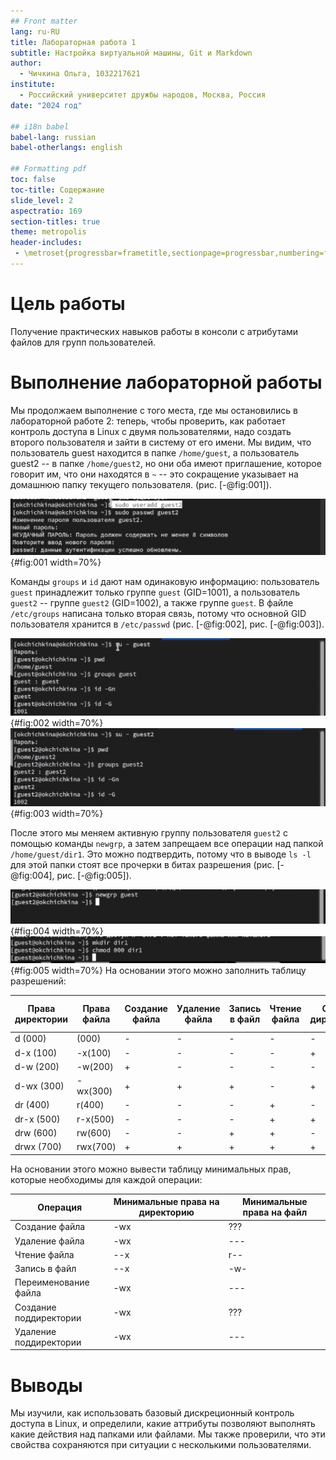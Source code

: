 ```yaml
---
## Front matter
lang: ru-RU
title: Лабораторная работа 1
subtitle: Настройка виртуальной машины, Git и Markdown
author:
  - Чичкина Ольга, 1032217621
institute:
  - Российский университет дружбы народов, Москва, Россия
date: "2024 год"

## i18n babel
babel-lang: russian
babel-otherlangs: english

## Formatting pdf
toc: false
toc-title: Содержание
slide_level: 2
aspectratio: 169
section-titles: true
theme: metropolis
header-includes:
 - \metroset{progressbar=frametitle,sectionpage=progressbar,numbering=fraction}
---
```


# Цель работы

Получение практических навыков работы в консоли с атрибутами файлов для групп пользователей.

# Выполнение лабораторной работы

Мы продолжаем выполнение с того места, где мы остановились в лабораторной работе 2:
теперь, чтобы проверить, как работает контроль доступа в Linux с двумя пользователями,
надо создать второго пользователя и зайти в систему от его имени.
Мы видим, что пользователь guest находится в папке `/home/guest`,
а пользователь guest2 -- в папке `/home/guest2`,
но они оба имеют приглашение, которое говорит им, что они находятся в `~` --
это сокращение указывает на домашнюю папку текущего пользователя. (рис. [-@fig:001]).

![useradd](image/1.png){#fig:001 width=70%}

Команды `groups` и `id` дают нам одинаковую информацию:
пользователь `guest` принадлежит только группе `guest` (GID=1001),
а пользователь `guest2` -- группе `guest2` (GID=1002), а также группе `guest`.
В файле `/etc/groups` написана только вторая связь, потому что основной GID пользователя хранится в `/etc/passwd` (рис. [-@fig:002], рис. [-@fig:003]).

![groups](image/2.png){#fig:002 width=70%}
![groups](image/3.png){#fig:003 width=70%}

После этого мы меняем активную группу пользователя `guest2` с помощью команды `newgrp`,
а затем запрещаем все операции над папкой `/home/guest/dir1`. Это можно подтвердить,
потому что в выводе `ls -l` для этой папки стоят все прочерки в битах разрешения (рис. [-@fig:004], рис. [-@fig:005]).

![chmod](image/4.png){#fig:004 width=70%}
![chmod](image/5.png){#fig:005 width=70%}
На основании этого можно заполнить таблицу разрешений:

Права директории | Права файла | Создание файла | Удаление файла | Запись в файл | Чтение файла | Смена директории | Просмотр файлов в директории | Переименование файла | Смена атрибутов файла
---|---|---|---|---|---|---|---|---|---
d (000) | (000)        | - | - | - | - | - | - | - | -
d-x (100) | -x(100)    | - | - | - | - | + | - | - | -
d-w (200) | -w(200)    | + | - | - | - | - | - | - | -
d-wx (300) | -wx(300)  | + | + | + | - | + | - | + | +
dr (400) | r(400)      | - | - | - | + | - | - | - | -
dr-x (500) | r-x(500)  | - | - | - | + | + | + | - | -
drw (600) | rw(600)    | - | - | + | + | - | - | - | -
drwx (700) | rwx(700)  | + | + | + | + | + | + | + | +

На основании этого можно вывести таблицу минимальных прав, которые необходимы для каждой операции:

Операция | Минимальные права на директорию | Минимальные права на файл
---|---|---
Создание файла | -wx | ???
Удаление файла | -wx | ---
Чтение файла | --x | r--
Запись в файл | --x | -w-
Переименование файла | -wx | ---
Создание поддиректории | -wx | ???
Удаление поддиректории | -wx | ---

# Выводы

Мы изучили, как использовать базовый дискреционный контроль доступа в Linux,
и определили, какие аттрибуты позволяют выполнять какие действия над папками или файлами.
Мы также проверили, что эти свойства сохраняются при ситуации с несколькими пользователями.
